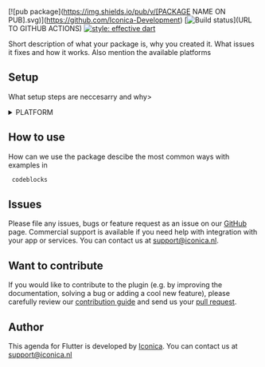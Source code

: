 [![pub package](https://img.shields.io/pub/v/[PACKAGE NAME ON PUB].svg)](https://github.com/Iconica-Development) [![Build status](https://github.com/Iconica-Development/agenda)](URL TO GITHUB ACTIONS) [![style: effective dart](https://img.shields.io/badge/style-effective_dart-40c4ff.svg)](https://github.com/tenhobi/effective_dart) 

Short description of what your package is, why you created it. What issues it fixes and how it works. Also mention the available platforms

## Setup

What setup steps are neccesarry and why>

<details>
<summary>PLATFORM</summary>
    
specific platform steps

</details>

## How to use

How can we use the package descibe the most common ways with examples in 
```dart
 codeblocks
``` 

## Issues

Please file any issues, bugs or feature request as an issue on our [GitHub](https://github.com/Iconica-Development/agenda) page. Commercial support is available if you need help with integration with your app or services. You can contact us at [support@iconica.nl](mailto:support@iconica.nl).

## Want to contribute

If you would like to contribute to the plugin (e.g. by improving the documentation, solving a bug or adding a cool new feature), please carefully review our [contribution guide](./CONTRIBUTING.md) and send us your [pull request](https://github.com/Iconica-Development/agenda/pulls).

## Author

This agenda for Flutter is developed by [Iconica](https://iconica.nl). You can contact us at <support@iconica.nl>